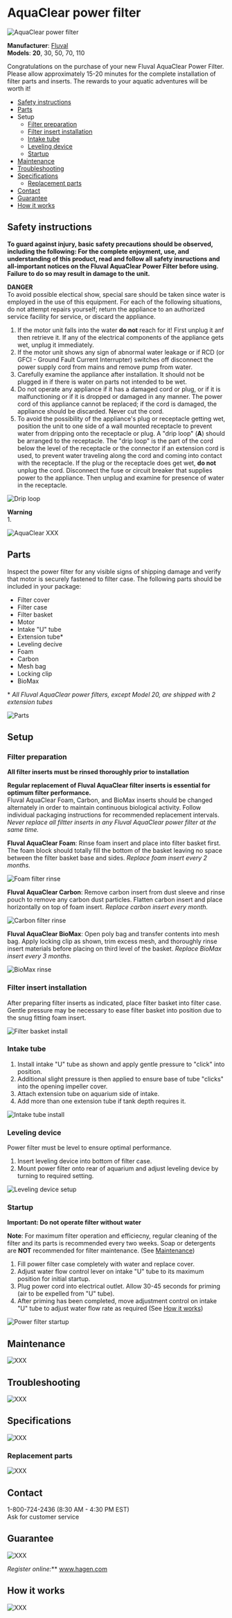 # AquaClear power filter

![AquaClear power filter](images/fluval/aquaclear_filter/product.png)

**Manufacturer**: [Fluval](https://fluvalaquatics.com/us/)  
**Models**: **20**, 30, 50, 70, 110

Congratulations on the purchase of your new Fluval AquaClear Power Filter. Please allow approximately 15-20 minutes for the complete installation of filter parts and inserts. The rewards to your aquatic adventures will be worth it!

* [Safety instructions](#Safety-instructions)
* [Parts](#Parts)
* Setup
  * [Filter preparation](#Filter-preparation)
  * [Filter insert installation](#Filter-insert-installation)
  * [Intake tube](#Intake-tube)
  * [Leveling device](#Leveling-device)
  * [Startup](#Start-up)
* [Maintenance](#Maintenance)
* [Troubleshooting](#Troubleshooting)
* [Specifications](#Specifications)
  * [Replacement parts](#Replacement-parts)
* [Contact](#Contact)
* [Guarantee](#Guarantee)
* [How it works](#How-it-works)


## Safety instructions

**To guard against injury, basic safety precautions should be observed, including the following: For the complete enjoyment, use, and understanding of this product, read and follow all safety insructions and all-important notices on the Fluval AquaClear Power Filter before using. Failure to do so may result in damage to the unit.**

**DANGER**  
To avoid possible electical show, special sare should be taken since water is employed in the use of this equipment. For each of the following situations, do not attempt repairs yourself; return the appliance to an authorized service facility for service, or discard the appliance.  
1. If the motor unit falls into the water **do not** reach for it! First unplug it anf then retrieve it. If any of the electrical components of the appliance gets wet, unplug it immediately.
1. If the motor unit shows any sign of abnormal water leakage or if RCD (or GFCI - Ground Fault Current Interrupter) switches off disconnect the power supply cord from mains and remove pump from water.
1. Carefully examine the appliance after installation. It should not be plugged in if there is water on parts not intended to be wet.
1. Do not operate any appliance if it has a damaged cord or plug, or if it is malfunctioning or if it is dropped or damaged in any manner. The power cord of this appliance cannot be replaced; if the cord is damaged, the appliance should be discarded. Never cut the cord.
1. To avoid the possibility of the appliance's plug or receptacle getting wet, position the unit to one side of a wall mounted receptacle to prevent water from dripping onto the receptacle or plug. A "drip loop" (**A**) should be arranged to the receptacle. The "drip loop" is the part of the cord below the level of the receptacle or the connector if an extension cord is used, to prevent water traveling along the cord and coming into contact with the receptacle. If the plug or the receptacle does get wet, **do not** unplug the cord. Disconnect the fuse or circuit breaker that supplies power to the appliance. Then unplug and examine for presence of water in the receptacle.

![Drip loop](images/fluval/aquaclear_filter/driploop.png)

**Warning**  
1. 


![AquaClear XXX](images/fluval/aquaclear_filter/XXX.png)

## Parts

Inspect the power filter for any visible signs of shipping damage and verify that motor is securely fastened to filter case. The following parts should be included in your package:

* Filter cover
* Filter case
* Filter basket
* Motor
* Intake "U" tube
* Extension tube*
* Leveling decive
* Foam
* Carbon
* Mesh bag
* Locking clip
* BioMax

\* *All Fluval AquaClear power filters, except Model 20, are shipped with 2 extension tubes*

![Parts](images/fluval/aquaclear_filter/parts.png)

## Setup

### Filter preparation

**All filter inserts must be rinsed thoroughly prior to installation**

**Regular replacement of Fluval AquaClear filter inserts is essential for optimum filter performance.**  
Fluval AquaClear Foam, Carbon, and BioMax inserts should be changed alternately in order to maintain continuous biological activity. Follow individual packaging instructions for recommended replacement intervals.  
*Never replace all filtter inserts in any Fluval AquaClear power filter at the same time.*

**Fluval AquaClear Foam**: Rinse foam insert and place into filter basket first. The foam block should totally fill the bottom of the basket leaving no space between the filter basket base and sides. *Replace foam insert every 2 months.*

![Foam filter rinse](images/fluval/aquaclear_filter/foam_rinse.png)

**Fluval AquaClear Carbon**: Remove carbon insert from dust sleeve and rinse pouch to remove any carbon dust particles. Flatten carbon insert and place horizontally on top of foam insert. *Replace carbon insert every month.*

![Carbon filter rinse](images/fluval/aquaclear_filter/carbon_rinse.png)

**Fluval AquaClear BioMax**: Open poly bag and transfer contents into mesh bag. Apply locking clip as shown, trim excess mesh, and thoroughly rinse insert materials before placing on third level of the basket. *Replace BioMax insert every 3 months.*

![BioMax rinse](images/fluval/aquaclear_filter/biomax_rinse.png)

### Filter insert installation

After preparing filter inserts as indicated, place filter basket into filter case. Gentle pressure may be necessary to ease filter basket into position due to the snug fitting foam insert.

![Filter basket install](images/fluval/aquaclear_filter/filter_basket.png)

### Intake tube

1. Install intake "U" tube as shown and apply gentle pressure to "click" into position.
1. Additional slight pressure is then applied to ensure base of tube "clicks" into the opening impeller cover.
1. Attach extension tube on aquarium side of intake.
1. Add more than one extension tube if tank depth requires it.

![Intake tube install](images/fluval/aquaclear_filter/intake_tube.png)

### Leveling device

Power filter must be level to ensure optimal performance. 

1. Insert leveling device into bottom of filter case.
1. Mount power filter onto rear of aquarium and adjust leveling device by turning to required setting.

![Leveling device setup](images/fluval/aquaclear_filter/leveling_device.png)

### Startup

**Important: Do not operate filter without water**

**Note**: For maximum filter operation and efficiecny, regular cleaning of the filter and its parts is recommended every two weeks. Soap or detergents are **NOT** recommended for filter maintenance. (See [Maintenance](#Maintenance))

1. Fill power filter case completely with water and replace cover.
1. Adjust water flow control lever on intake "U" tube to its maximum position for initial startup.
1. Plug power cord into electrical outlet. Allow 30-45 seconds for priming (air to be expelled from "U" tube).
1. After priming has been completed, move adjustment control on intake "U" tube to adjust water flow rate as required (See [How it works](#How-it-works))

![Power filter startup](images/fluval/aquaclear_filter/startup.png)

## Maintenance

![XXX](images/fluval/aquaclear_filter/XXX.png)

## Troubleshooting

![XXX](images/fluval/aquaclear_filter/XXX.png)

## Specifications

![XXX](images/fluval/aquaclear_filter/XXX.png)

### Replacement parts

![XXX](images/fluval/aquaclear_filter/XXX.png)

## Contact

1-800-724-2436 (8:30 AM - 4:30 PM EST)  
Ask for customer service

## Guarantee

![XXX](images/fluval/aquaclear_filter/XXX.png)

*Register online:*** www.hagen.com

## How it works

![XXX](images/fluval/aquaclear_filter/XXX.png)
